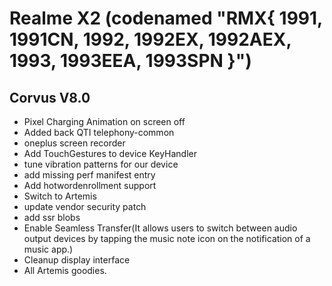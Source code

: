 # Realme X2 (codenamed "RMX{ 1991, 1991CN, 1992, 1992EX, 1992AEX, 1993, 1993EEA, 1993SPN }")

## Corvus V8.0

- Pixel Charging Animation on screen off
- Added back QTI telephony-common
- oneplus screen recorder
- Add TouchGestures to device KeyHandler
- tune vibration patterns for our device
- add missing perf manifest entry
- Add hotwordenrollment support
- Switch to Artemis
- update vendor security patch
- add ssr blobs
- Enable Seamless Transfer(It allows users to switch between audio output devices by tapping the music
note icon on the notification of a music app.)
- Cleanup display interface
- All Artemis goodies.
